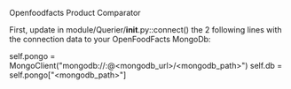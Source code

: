 Openfoodfacts Product Comparator

First, update in module/Querier/__init__.py::connect() the 2 following lines with the connection data to your OpenFoodFacts MongoDb:

self.pongo = MongoClient("mongodb://<user>:<password>@<mongodb_url>/<mongodb_path>")
self.db = self.pongo["<mongodb_path>"]

        
        